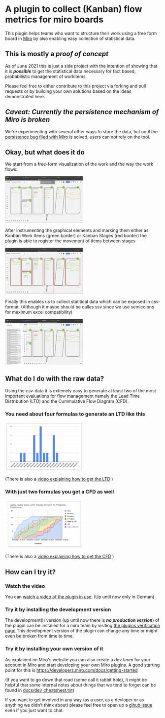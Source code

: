 # A plugin to collect (Kanban) flow metrics for miro boards

This plugin helps teams who want to structure their work using a free form 
board in [Miro](https://miro.com/) by also enabling easy collection of 
statistical data. 

## This is mostly a _proof of concept_

As of June 2021 this is just a side project with the intention of showing that
it is _**possible**_ to get the statistical data necessary for fact based,
probabilistic management of workitems.

Please feel free to either contribute to this project via forking and pull requests or by building your own solutions based on the ideas demonstrated here.

## _**Caveat: Currently the persistence mechanism of Miro is broken**_

We're experimenting with several other ways to store the data, but until the
[persistence bug filed with
Miro](https://community.miro.com/developer-platform-and-apis-57/metadata-updated-are-not-persistent-4761)
is solved, users can not rely on the tool.

## Okay, but what does it do
We start from a free-form visualization of the work and the way the work flows:

<img src="./docs/images/flowmetrics-testboard.jpg" alt="Screenshot of a board" width="50%">

After instrumenting the graphical elements and marking them either as Kanban Work Items (green border) or Kanban Stages (red border) the plugin is able to register the movement of items between stages

<img src="./docs/images/flowmetrics-kanban-items-highlighted.jpg" alt="Screenshot of highlighted items" width="50%">

Finally this enables us to collect statitical data which can be exposed in csv-format. (Although it maybe should be calles ssv since we use semicolons for maximum excel compatibility)

<img src="./docs/images/flowmetrics-showing-data.jpg" alt="Screenshot of exposed flow-data" width="50%">

## What do I do with the raw data?
Using the csv-data it is extemely easy to generate at least two of the most important evaluations for flow management namely the Lead Time Distribution (LTD) and the Cummulative Flow Diagram (CFD).

###  You need about four formulas to generate an LTD like this

<img src="./docs/images/flowmetrics-ltd.jpg" alt="A lead time distribution in Google Sheets" width="50%">

(There is also a [video explaining how to get the LTD](https://youtu.be/yzTEHlVWCoQ) )

### With just two formulas you get a CFD as well

<img src="./docs/images/flowmetrics-cfd.jpg" alt="A CFD genrated from sample data" width="50%">

(There is also a [video explaining how to get the CFD](https://youtu.be/TmJg6CwUu64) )

## How can I try it?

### Watch the video
You can [watch a video of the plugin in use](https://youtu.be/2xiKMR-zCX4). (Up until now only in German)

### Try it by installing the development version
The development(!) version (up until now there is **_no production version_**) of the plugin can be installed for a miro team by visiting [the plugins verification page](https://miro.com/oauth/authorize/?response_type=code&client_id=3074457348136685529&redirect_uri=https%3A%2F%2Fmiroplugins.devisive.de%2Fflowmetrics%2Fsuccess.html) This development version of the plugin can change any time or might even be broken from time to time. 

### Try it by installing your own version of it
As explained on Miro's website you can also create a _dev team_ for your account in Miro and start developing your own Miro plugins. A good starting point for this is https://developers.miro.com/docs/getting-started

(If you want to go down that road (some call it rabbit hole), it might be helpful that some internal notes about things that we tend to forget can be found in [docs/dev_cheatsheet.txt](docs/dev_cheatsheet.txt))

If you want to get involved in any way (as a user, as a devloper or as anything we didn't think about) please feel free to open up a [gihub issue](https://github.com/MichaelMahlberg/mirometrics/issues/new) even if you just want to chat.